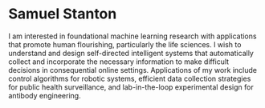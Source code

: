 # Samuel Stanton

I am interested in foundational machine learning research with applications that promote human flourishing, particularly the life sciences. I wish to understand and design self-directed intelligent systems that automatically collect and incorporate the necessary information to make difficult decisions in consequential online settings. Applications of my work include control algorithms for robotic systems, efficient data collection strategies for public health surveillance, and lab-in-the-loop experimental design for antibody engineering.